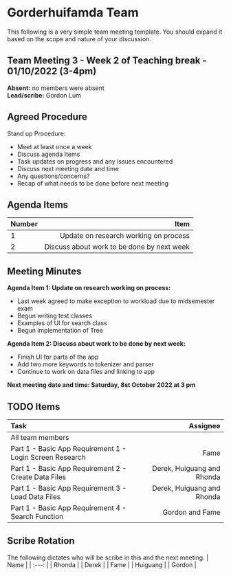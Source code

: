 # Gorderhuifamda Team
This following is a very simple team meeting template. You should expand it based on the scope and nature of your discussion.

## Team Meeting 3 - Week 2 of Teaching break - 01/10/2022 (3-4pm)
**Absent:** no members were absent
<br>
**Lead/scribe:** Gordon Lum

## Agreed Procedure
Stand up Procedure:
- Meet at least once a week 
- Discuss agenda Items
- Task updates on progress and any issues encountered
- Discuss next meeting date and time
- Any questions/concerns?
- Recap of what needs to be done before next meeting

## Agenda Items
| Number |                                                            Item |
|:-------|----------------------------------------------------------------:|
| 1      |                          Update  on research working on process |
| 2      |            		  	Discuss about work to be done by next week |


## Meeting Minutes
**Agenda Item 1: Update  on research working on process:**
- Last week agreed to make exception to workload due to midsemester exam
- Begun writing test classes
- Examples of UI for search class 
- Begun implementation of Tree 



**Agenda Item 2: Discuss about work to be done by next week:**
- Finish UI for parts of the app
- Add two more keywords to tokenizer and parser
- Continue to work on data files and linking to app

**Next meeting date and time: Saturday, 8st October 2022 at 3 pm**

## TODO Items
| Task | Assignee |
| :--- | ---: |
| All team members | 
| Part 1 - Basic App Requirement 1 - Login Screen Research | Fame |
| Part 1 - Basic App Requirement 2 - Create Data Files | Derek, Huiguang and Rhonda |
| Part 1 - Basic App Requirement 3 - Load Data Files | Derek, Huiguang and Rhonda |
| Part 1 - Basic App Requirement 4 - Search Function | Gordon and Fame |

## Scribe Rotation
The following dictates who will be scribe in this and the next meeting.
| Name |
| :---: |
| Rhonda	 |
| Derek 	 |
| Fame		 |
| Huiguang	 |
| Gordon 	 |

